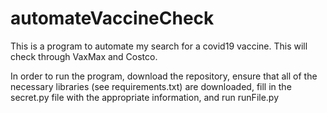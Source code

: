 # automateVaccineCheck

This is a program to automate my search for a covid19 vaccine. This will check through VaxMax and Costco.

In order to run the program, download the repository, ensure that all of the necessary libraries (see requirements.txt) are downloaded, fill in the secret.py file with the appropriate information, and run runFile.py
